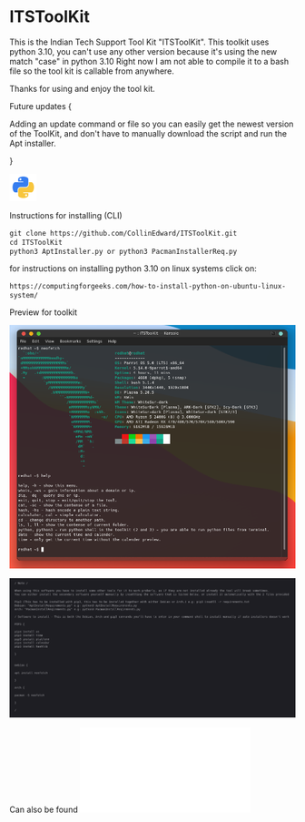 # ITSToolKit
This is the Indian Tech Support Tool Kit "ITSToolKit".
This toolkit uses python 3.10, you can't use any other version because it's using the new match "case" in python 3.10 
Right now I am not able to compile it to a bash file so the tool kit is callable from anywhere. 

Thanks for using and enjoy the tool kit.

Future updates {

Adding an update command or file so you can easily get the newest version of the ToolKit, and don't have to manually download the script and run the Apt installer.

}

![Screenshot](Other-python-icon.png)

Instructions for installing (CLI)
```
git clone https://github.com/CollinEdward/ITSToolKit.git
cd ITSToolKit
python3 AptInstaller.py or python3 PacmanInstallerReq.py
```


for instructions on installing python 3.10 on linux systems click on:
```
https://computingforgeeks.com/how-to-install-python-on-ubuntu-linux-system/
```

Preview for toolkit

![Screenshot](Preview_w_neofetch.png)

![Screenshot](ReqForTool.png)

Can also be found ![here](RequrementsForTool.txt)